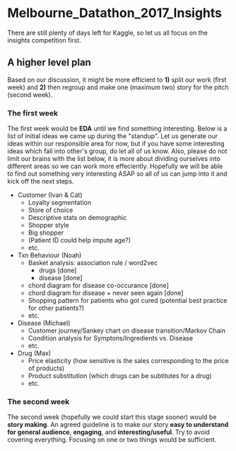 # Melbourne_Datathon_2017_Insights
There are still plenty of days left for Kaggle, so let us all focus on the insights competition first.

## A higher level plan
Based on our discussion, it might be more efficient to **1)** split our work (first week) and **2)** then regroup and make one (maximum two) story for the pitch (second week).

### The first week
The first week would be **EDA** until we find something interesting. 
Below is a list of initial ideas we came up during the "standup". Let us generate our ideas within our responsible area for now, but if you have some interesting ideas which fall into other's group, do let all of us know. Also, please do not limit our brains with the list below, it is more about dividing ourselves into different areas so we can work more effeciently. Hopefully we will be able to find out something very interesting ASAP so all of us can jump into it and kick off the next steps.

- Customer (Ivan & Cat)
  - Loyalty segmentation
  - Store of choice
  - Descriptive stats on demographic
  - Shopper style
  - Big shopper
  - (Patient ID could help impute age?)
  - etc.
- Txn Behaviour (Noah)
  - Basket analysis: association rule / word2vec
    - drugs [done]
    - disease [done]
  - chord diagram for disease co-occurance [done]
  - chord diagram for disease + never seen again [done]
  - Shopping pattern for patients who got cured (potential best practice for other patients?)
  - etc.
- Disease (Michael)
  - Customer journey/Sankey chart on disease transition/Markov Chain
  - Condition analysis for Symptons/Ingredients vs. Disease
  - etc.
- Drug (Max)
  - Price elasticity (how sensitive is the sales corresponding to the price of products)
  - Product substitution (which drugs can be subtitutes for a drug)
  - etc.
  
  
### The second week
The second week (hopefully we could start this stage sooner) would be **story making**.
An agreed guideline is to make our story **easy to understand for general audience**, **engaging**, and **interesting/useful**. Try to avoid covering everything. Focusing on one or two things would be sufficient.

